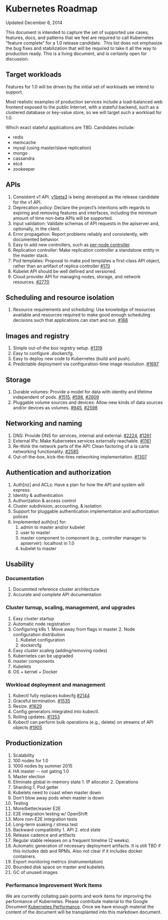 # Kubernetes Roadmap

Updated December 6, 2014

This document is intended to capture the set of supported use cases, features, docs, and patterns that we feel are required to call Kubernetes “feature complete” for a 1.0 release candidate.  This list does not emphasize the bug fixes and stabilization that will be required to take it all the way to production ready.  This is a living document, and is certainly open for discussion.

## Target workloads

Features for 1.0 will be driven by the initial set of workloads we intend to support.

Most realistic examples of production services include a load-balanced web frontend exposed to the public Internet, with a stateful backend, such as a clustered database or key-value store, so we will target such a workload for 1.0.

Which exact stateful applications are TBD. Candidates include:
* redis
* memcache
* mysql (using master/slave replication)
* mongo
* cassandra
* etcd
* zookeeper

## APIs
1. Consistent v1 API. [v1beta3](https://github.com/GoogleCloudPlatform/kubernetes/issues/1519) is being developed as the release candidate for the v1 API.
2. Deprecation policy: Declare the project’s intentions with regards to expiring and removing features and interfaces, including the minimum amount of time non-beta APIs will be supported.
3. Input validation: Validate schemas of API requests in the apiserver and, optionally, in the client.
4. Error propagation: Report problems reliably and consistently, with documented behavior.
5. Easy to add new controllers, such as [per-node controller](https://github.com/GoogleCloudPlatform/kubernetes/pull/2491)
  1. Replication controller: Make replication controller a standalone entity in the master stack.
  2. Pod templates: Proposal to make pod templates a first-class API object, rather than an artifact of replica controller [#170](https://github.com/GoogleCloudPlatform/kubernetes/issues/170)
6. Kubelet API should be well defined and versioned.
7. Cloud provider API for managing nodes, storage, and network resources. [#2770](https://github.com/GoogleCloudPlatform/kubernetes/issues/2770)

## Scheduling and resource isolation
1. Resource requirements and scheduling: Use knowledge of resources available and resources required to make good enough scheduling decisions such that applications can start and run. [#168](https://github.com/GoogleCloudPlatform/kubernetes/issues/168)

## Images and registry
1. Simple out-of-the box registry setup. [#1319](https://github.com/GoogleCloudPlatform/kubernetes/issues/1319)
2. Easy to configure .dockercfg.
3. Easy to deploy new code to Kubernetes (build and push).
4. Predictable deployment via configuration-time image resolution. [#1697](https://github.com/GoogleCloudPlatform/kubernetes/issues/1697)

## Storage
1. Durable volumes: Provide a model for data with identity and lifetime independent of pods. [#1515](https://github.com/GoogleCloudPlatform/kubernetes/pull/1515), [#598](https://github.com/GoogleCloudPlatform/kubernetes/issues/598), [#2609](https://github.com/GoogleCloudPlatform/kubernetes/pull/2609)
2. Pluggable volume sources and devices: Allow new kinds of data sources and/or devices as volumes. [#945](https://github.com/GoogleCloudPlatform/kubernetes/issues/945), [#2598](https://github.com/GoogleCloudPlatform/kubernetes/pull/2598)

## Networking and naming
1. DNS: Provide DNS for services, internal and external. [#2224](https://github.com/GoogleCloudPlatform/kubernetes/pull/2224), [#1261](https://github.com/GoogleCloudPlatform/kubernetes/issues/1261)
2. External IPs: Make Kubernetes services externally reachable. [#1161](https://github.com/GoogleCloudPlatform/kubernetes/issues/1161)
3. Re-think the network parts of the API: Clean factoring of a la carte networking functionality. [#2585](https://github.com/GoogleCloudPlatform/kubernetes/issues/2585)
4. Out-of-the-box, kick-the-tires networking implementation. [#1307](https://github.com/GoogleCloudPlatform/kubernetes/issues/1307)

## Authentication and authorization
1. Auth[nz] and ACLs: Have a plan for how the API and system will express:
  1. Identity & authentication
  2. Authorization & access control
  3. Cluster subdivision, accounting, & isolation
2. Support for pluggable authentication implementation and authorization polices
3. Implemented auth[nz] for:
   1. admin to master and/or kubelet
   2. user to master
   3. master component to component (e.g., controller manager to apiserver): localhost in 1.0
   4. kubelet to master

## Usability

### Documentation
1. Documnted reference cluster architecture
2. Accurate and complete API documentation

### Cluster turnup, scaling, management, and upgrades
1. Easy cluster startup
  1. Automatic node registration
  2. Configuring k8s
    1. Move away from flags in master
    2. Node configuration distribution
       1. Kubelet configuration
       2. dockercfg
2. Easy cluster scaling (adding/removing nodes)
3. Kubernetes can be upgraded
  1. master components
  2. Kubelets
  3. OS + kernel + Docker

### Workload deployment and management
1. Kubectl fully replaces kubecfg [#2144](https://github.com/GoogleCloudPlatform/kubernetes/issues/2144)
  1. Graceful termination. [#1535](https://github.com/GoogleCloudPlatform/kubernetes/issues/1535)
  2. Resize. [#1629](https://github.com/GoogleCloudPlatform/kubernetes/issues/1629)
  3. Config generators integrated into kubectl.
  4. Rolling updates. [#1353](https://github.com/GoogleCloudPlatform/kubernetes/issues/1353)
2. Kubectl can perform bulk operations (e.g., delete) on streams of API objects [#1905](https://github.com/GoogleCloudPlatform/kubernetes/issues/1905)

## Productionization
1. Scalability
  1. 100 nodes for 1.0
  2. 1000 nodes by summer 2015
2. HA master -- not gating 1.0
  1. Master election
  2. Eliminate global in-memory state
    1. IP allocator
    2. Operations
  3. Sharding
    1. Pod getter
3. Kubelets need to coast when master down
  1. Don’t blow away pods when master is down
4. Testing
  1. More/better/easier E2E
  2. E2E integration testing w/ OpenShift
  3. More non-E2E integration tests
  4. Long-term soaking / stress test
  5. Backward compatibility
    1. API
    2. etcd state
5. Release cadence and artifacts
  1. Regular stable releases on a frequent timeline (2 weeks).
  2. Automatic generation of necessary deployment artifacts. It is still TBD if this includes deb and RPMs. Also not clear if it includes docker containers.
6. Export monitoring metrics (instrumentation)
7. Bounded disk space on master and kubelets
  1. GC of unused images

### Performance Improvement Work Items
We are currently collating pain points and work items for improving the performance of Kubernetes.
Please contribute material to the Google Document [Kubernetes Performance](https://docs.google.com/document/d/1-Oefi_zQCNAAysZpSkz4V4H_uQIGf90ZMj79Qevy4zE/edit#).
Once we have enough material the content of the document will be transplanted into this markdown document.
